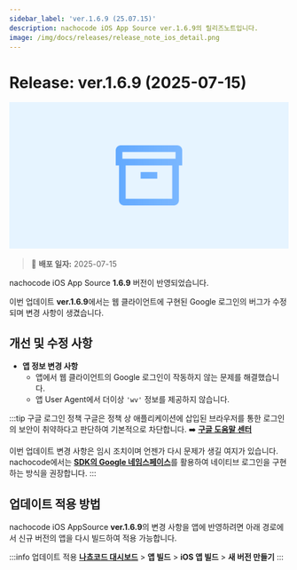 ```yaml
---
sidebar_label: 'ver.1.6.9 (25.07.15)'
description: nachocode iOS App Source ver.1.6.9의 릴리즈노트입니다.
image: /img/docs/releases/release_note_ios_detail.png
---
```


# Release: ver.1.6.9 (2025-07-15)

![ios_detail](/img/docs/releases/release_note_ios_detail.png)

> 🔔 **배포 일자:** 2025-07-15

nachocode iOS App Source **1.6.9** 버전이 반영되었습니다.

이번 업데이트 **ver.1.6.9**에서는 웹 클라이언트에 구현된 Google 로그인의 버그가 수정되며 변경 사항이 생겼습니다.

## 개선 및 수정 사항

- **앱 정보 변경 사항**
  - 앱에서 웹 클라이언트의 Google 로그인이 작동하지 않는 문제를 해결했습니다.
  - 앱 User Agent에서 더이상 `'wv'` 정보를 제공하지 않습니다.

:::tip 구글 로그인 정책
구글은 정책 상 애플리케이션에 삽입된 브라우저를 통한 로그인의 보안이 취약하다고 판단하여 기본적으로 차단합니다. ➡️ [**구글 도움말 센터**](https://support.google.com/accounts/answer/7675428)

이번 업데이트 변경 사항은 임시 조치이며 언젠가 다시 문제가 생길 여지가 있습니다.  
nachocode에서는 [**SDK의 Google 네임스페이스**](/docs/sdk/namespaces/google)를 활용하여 네이티브 로그인을 구현하는 방식을 권장합니다.
:::

## 업데이트 적용 방법

nachocode iOS AppSource **ver.1.6.9**의 변경 사항을 앱에 반영하려면 아래 경로에서 신규 버전의 앱을 다시 빌드하여 적용 가능합니다.

:::info 업데이트 적용
[**나쵸코드 대시보드**](https://nachocode.io/?utm_source=docs&utm_medium=documentation&utm_campaign=devguide) > **앱 빌드** > **iOS 앱 빌드** > **새 버전 만들기**
:::

